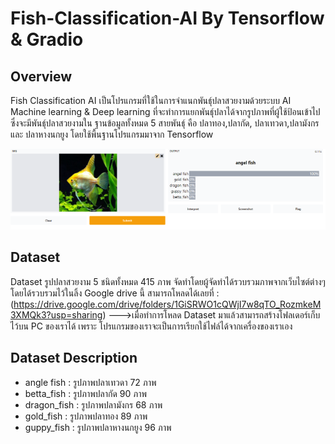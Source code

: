 # Fish-Classification-AI By Tensorflow & Gradio
## Overview
Fish Classification AI เป็นโปรแกรมที่ใช้ในการจำแนกพันธุ์ปลาสวยงามด้วยระบบ AI Machine learning &amp; Deep learning ที่จะทำการแยกพันธุ์ปลาได้จากรูปภาพที่ผู้ใช้ป้อนเข้าไป ซึ่งจะมีพันธุ์ปลาสวยงามใน ฐานข้อมูลทั้งหมด 5 สายพันธุ์ คือ ปลาทอง,ปลากัด, ปลาเทวดา,ปลามังกร และ ปลาหางนกยูง โดยใช้พื้นฐานโปรแกรมมาจาก Tensorflow

![alt text](https://github.com/Naphat2543/Fish-Classification-AI/blob/main/img/AIclassification.PNG)

## Dataset
Dataset รูปปลาสวยงาม 5 ชนิดทั้งหมด 415 ภาพ จัดทำโดยผู้จัดทำได้รวบรวมภาพจากเว็บไซต์ต่างๆ โดยได้รวบรวมไว้ในลิ้ง Google drive นี้ สามารถโหลดได้เลยที่ : (https://drive.google.com/drive/folders/1GiSRWO1cQWjI7w8qTO_RozmkeM3XMQk3?usp=sharing)
--->เมื่อทำการโหลด Dataset มาแล้วสามารถสร้างโฟลเดอร์เก็บไว้บน PC ของเราได้ เพราะ โปรแกรมของเราจะเป็นการเรียกใช้ไฟล์ได้จากเครื่องของเราเอง

## Dataset Description
- angle fish : รูปภาพปลาเทวดา 72 ภาพ
- betta_fish : รูปภาพปลากัด 90 ภาพ
- dragon_fish : รูปภาพปลามังกร 68 ภาพ
- gold_fish : รูปภาพปลาทอง 89 ภาพ
- guppy_fish : รูปภาพปลาหางนกยูง 96 ภาพ
